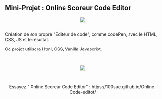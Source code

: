 
## Mini-Projet : Online Scoreur Code Editor ##
<p align="center">
<img src= "https://user-images.githubusercontent.com/90606431/214796476-b139e57b-5c0f-4e94-aef1-668fdc8b0af6.png" />
</p>

<br>
Création de son propre "Editeur de code", comme codePen, avec le HTML, CSS, JS et le résultat.


<br>

Ce projet utilisera Html, CSS, Vanilla Javascript.

<br>

<p align="center">
<img src= "https://user-images.githubusercontent.com/90606431/214796525-42eee1a0-85be-439e-bd7a-1752197633d0.png" />
</p>

 <br>
 <p align="center">
 Essayez " Online Scoreur Code Editor" : https://100sue.github.io/Online-Code-editot/
 </p>
 
